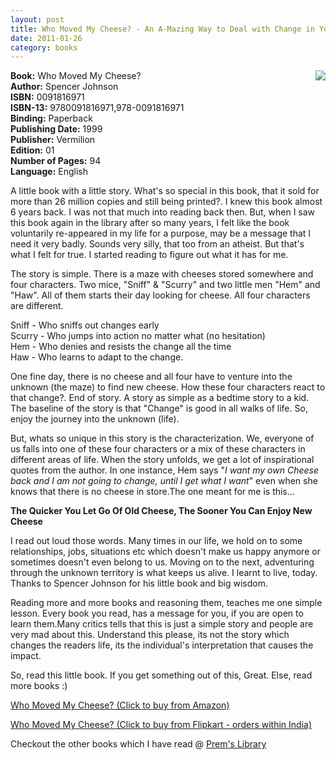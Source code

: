 ```yaml
---
layout: post
title: Who Moved My Cheese? - An A-Mazing Way to Deal with Change in Your Work and in Your Life
date: 2011-01-26
category: books
---
```


<img style="clear: right; float: right; margin-bottom: 1em; margin-left: 1em;" 
src="{{site.url}}/img/who-moved-my-cheese-spencer-johnson.jpg"/>   

**Book:** Who Moved My Cheese?  
**Author:** Spencer Johnson  
**ISBN:** 0091816971  
**ISBN-13:** 9780091816971,978-0091816971  
**Binding:** Paperback  
**Publishing Date:** 1999  
**Publisher:** Vermilion  
**Edition:** 01  
**Number of Pages:** 94  
**Language:** English  
  
A little book with a little story. What's so special in this book, that it sold for more than 26 million copies and still being printed?. I knew this book almost 6 years back. I was not that much into reading back then. But, when I saw this book again in the library after so many years, I felt like the book voluntarily re-appeared in my life for a purpose, may be a message that I need it very badly. Sounds very silly, that too from an atheist. But that's what I felt for true. I started reading to figure out what it has for me.  
  
The story is simple. There is a maze with cheeses stored somewhere and four characters. Two mice, "Sniff" & "Scurry" and two little men "Hem" and "Haw". All of them starts their day looking for cheese. All four characters are different.  
  
Sniff - Who sniffs out changes early  
Scurry - Who jumps into action no matter what (no hesitation)  
Hem - Who denies and resists the change all the time  
Haw - Who learns to adapt to the change.  
  
One fine day, there is no cheese and all four have to venture into the unknown (the maze) to find new cheese. How these four characters react to that change?. End of story. A story as simple as a bedtime story to a kid. The baseline of the story is that "Change" is good in all walks of life. So, enjoy the journey into the unknown (life).  
  
But, whats so unique in this story is the characterization. We, everyone of us falls into one of these four characters or a mix of these characters in different areas of life. When the story unfolds, we get a lot of inspirational quotes from the author. In one instance, Hem says "*I want my own Cheese back and I am not going to change, until I get what I want*" even when she knows that there is no cheese in store.The one meant for me is this...  
  
**The Quicker You Let Go Of Old Cheese, The Sooner You Can Enjoy New Cheese**  
  
I read out loud those words. Many times in our life, we hold on to some relationships, jobs, situations etc which doesn't make us happy anymore or sometimes doesn't even belong to us. Moving on to the next, adventuring through the unknown territory is what keeps us alive. I learnt to live, today. Thanks to Spencer Johnson for his little book and big wisdom.  
  
Reading more and more books and reasoning them, teaches me one simple lesson. Every book you read, has a message for you, if you are open to learn them.Many critics tells that this is just a simple story and people are very mad about this. Understand this please, its not the story which changes the readers life, its the individual's interpretation that causes the impact.  
  
So, read this little book. If you get something out of this, Great. Else, read more books :)  
  
[Who Moved My Cheese? (Click to buy from Amazon)](http://www.amazon.com/Who-Moved-My-Cheese-Amazing/dp/0399144463?ie=UTF8&tag=booiverea-20&link_code=btl&camp=213689&creative=392969)  
  
[Who Moved My Cheese? (Click to buy from Flipkart - orders within India)](http://www.flipkart.com/moved-my-cheese-spencer-johnson-book-0091816971?affid=INPremkblo)  

Checkout the other books which I have read @ [Prem's Library](http://books.smileprem.com/)  

